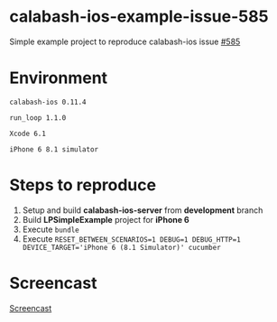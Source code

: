 calabash-ios-example-issue-585
==============================

Simple example project to reproduce calabash-ios issue [#585](https://github.com/calabash/calabash-ios/issues/585)

Environment
==========
`calabash-ios 0.11.4`

`run_loop 1.1.0`

`Xcode 6.1`

`iPhone 6 8.1 simulator`

Steps to reproduce
==========

1. Setup and build **calabash-ios-server** from **development** branch
2. Build **LPSimpleExample** project for **iPhone 6**
3. Execute `bundle`
4. Execute `RESET_BETWEEN_SCENARIOS=1 DEBUG=1 DEBUG_HTTP=1 DEVICE_TARGET='iPhone 6 (8.1 Simulator)' cucumber`

Screencast
==========
[Screencast](http://www.screencast.com/t/5I6VzNQ0pS)
